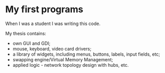 # My first programs

When I was a student I was writing this code.

My thesis contains: 
- own GUI and GDI; 
- mouse, keyboard, video card drivers;
- a library of widgets, including menus, buttons, labels, input fields, etc;
- swapping engine/Virtual Memory Management;
- applied logic - network topology design with hubs, etc.
